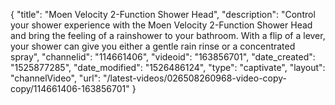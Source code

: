 {
    "title": "Moen Velocity 2-Function Shower Head",
    "description": "Control your shower experience with the Moen Velocity 2-Function Shower Head and bring the feeling of a rainshower to your bathroom. With a flip of a lever, your shower can give you either a gentle rain rinse or a concentrated spray",
    "channelid": "114661406",
    "videoid": "163856701",
    "date_created": "1525877285",
    "date_modified": "1526486124",
    "type": "captivate",
    "layout": "channelVideo",
    "url": "\/latest-videos\/026508260968-video-copy-copy\/114661406-163856701"
}